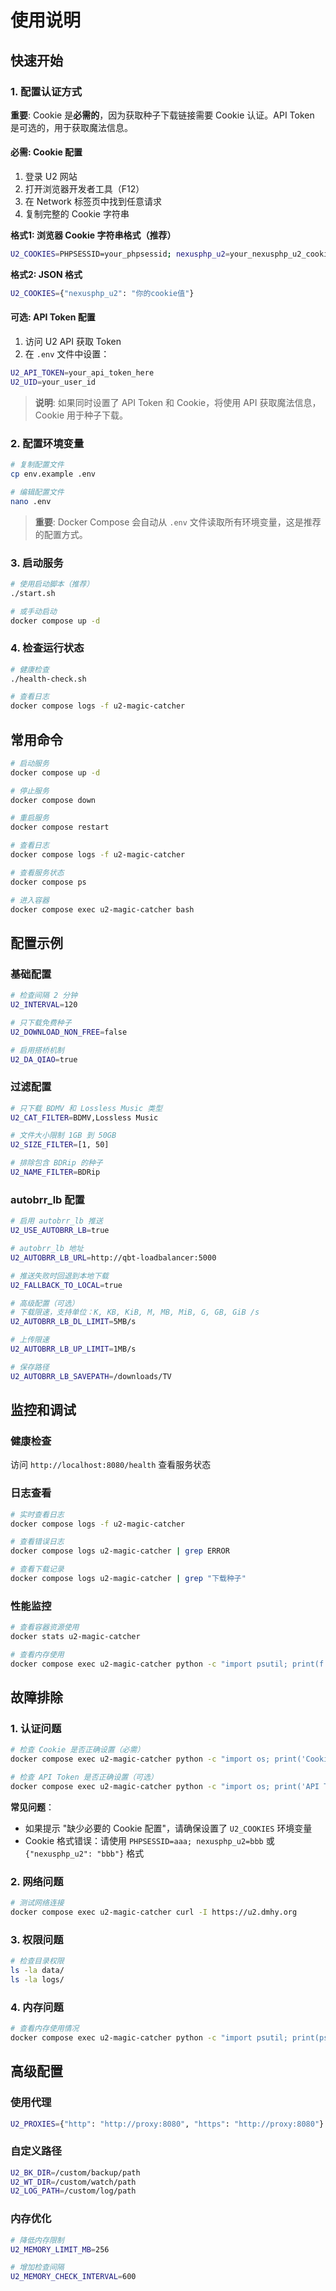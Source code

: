 # 使用说明

## 快速开始

### 1. 配置认证方式

**重要**: Cookie 是**必需的**，因为获取种子下载链接需要 Cookie 认证。API Token 是可选的，用于获取魔法信息。

#### 必需: Cookie 配置

1. 登录 U2 网站
2. 打开浏览器开发者工具（F12）
3. 在 Network 标签页中找到任意请求
4. 复制完整的 Cookie 字符串

**格式1: 浏览器 Cookie 字符串格式（推荐）**
```bash
U2_COOKIES=PHPSESSID=your_phpsessid; nexusphp_u2=your_nexusphp_u2_cookie
```

**格式2: JSON 格式**
```bash
U2_COOKIES={"nexusphp_u2": "你的cookie值"}
```

#### 可选: API Token 配置

1. 访问 U2 API 获取 Token
2. 在 `.env` 文件中设置：
```bash
U2_API_TOKEN=your_api_token_here
U2_UID=your_user_id
```

> **说明**: 如果同时设置了 API Token 和 Cookie，将使用 API 获取魔法信息，Cookie 用于种子下载。

### 2. 配置环境变量

```bash
# 复制配置文件
cp env.example .env

# 编辑配置文件
nano .env
```

> **重要**: Docker Compose 会自动从 `.env` 文件读取所有环境变量，这是推荐的配置方式。

### 3. 启动服务

```bash
# 使用启动脚本（推荐）
./start.sh

# 或手动启动
docker compose up -d
```

### 4. 检查运行状态

```bash
# 健康检查
./health-check.sh

# 查看日志
docker compose logs -f u2-magic-catcher
```

## 常用命令

```bash
# 启动服务
docker compose up -d

# 停止服务
docker compose down

# 重启服务
docker compose restart

# 查看日志
docker compose logs -f u2-magic-catcher

# 查看服务状态
docker compose ps

# 进入容器
docker compose exec u2-magic-catcher bash
```

## 配置示例

### 基础配置
```bash
# 检查间隔 2 分钟
U2_INTERVAL=120

# 只下载免费种子
U2_DOWNLOAD_NON_FREE=false

# 启用搭桥机制
U2_DA_QIAO=true
```

### 过滤配置
```bash
# 只下载 BDMV 和 Lossless Music 类型
U2_CAT_FILTER=BDMV,Lossless Music

# 文件大小限制 1GB 到 50GB
U2_SIZE_FILTER=[1, 50]

# 排除包含 BDRip 的种子
U2_NAME_FILTER=BDRip
```

### autobrr_lb 配置
```bash
# 启用 autobrr_lb 推送
U2_USE_AUTOBRR_LB=true

# autobrr_lb 地址
U2_AUTOBRR_LB_URL=http://qbt-loadbalancer:5000

# 推送失败时回退到本地下载
U2_FALLBACK_TO_LOCAL=true

# 高级配置（可选）
# 下载限速，支持单位：K, KB, KiB, M, MB, MiB, G, GB, GiB /s
U2_AUTOBRR_LB_DL_LIMIT=5MB/s

# 上传限速
U2_AUTOBRR_LB_UP_LIMIT=1MB/s

# 保存路径
U2_AUTOBRR_LB_SAVEPATH=/downloads/TV
```

## 监控和调试

### 健康检查
访问 `http://localhost:8080/health` 查看服务状态

### 日志查看
```bash
# 实时查看日志
docker compose logs -f u2-magic-catcher

# 查看错误日志
docker compose logs u2-magic-catcher | grep ERROR

# 查看下载记录
docker compose logs u2-magic-catcher | grep "下载种子"
```

### 性能监控
```bash
# 查看容器资源使用
docker stats u2-magic-catcher

# 查看内存使用
docker compose exec u2-magic-catcher python -c "import psutil; print(f'内存使用: {psutil.Process().memory_info().rss / 1024 / 1024:.1f}MB')"
```

## 故障排除

### 1. 认证问题
```bash
# 检查 Cookie 是否正确设置（必需）
docker compose exec u2-magic-catcher python -c "import os; print('Cookie:', '已设置' if os.getenv('U2_COOKIES') else '未设置')"

# 检查 API Token 是否正确设置（可选）
docker compose exec u2-magic-catcher python -c "import os; print('API Token:', '已设置' if os.getenv('U2_API_TOKEN') else '未设置')"
```

**常见问题**：
- 如果提示 "缺少必要的 Cookie 配置"，请确保设置了 `U2_COOKIES` 环境变量
- Cookie 格式错误：请使用 `PHPSESSID=aaa; nexusphp_u2=bbb` 或 `{"nexusphp_u2": "bbb"}` 格式

### 2. 网络问题
```bash
# 测试网络连接
docker compose exec u2-magic-catcher curl -I https://u2.dmhy.org
```

### 3. 权限问题
```bash
# 检查目录权限
ls -la data/
ls -la logs/
```

### 4. 内存问题
```bash
# 查看内存使用情况
docker compose exec u2-magic-catcher python -c "import psutil; print(psutil.virtual_memory())"
```

## 高级配置

### 使用代理
```bash
U2_PROXIES={"http": "http://proxy:8080", "https": "http://proxy:8080"}
```

### 自定义路径
```bash
U2_BK_DIR=/custom/backup/path
U2_WT_DIR=/custom/watch/path
U2_LOG_PATH=/custom/log/path
```

### 内存优化
```bash
# 降低内存限制
U2_MEMORY_LIMIT_MB=256

# 增加检查间隔
U2_MEMORY_CHECK_INTERVAL=600
```

